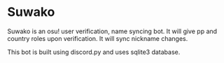 # Suwako
Suwako is an osu! user verification, name syncing bot. 
It will give pp and country roles upon verification.
It will sync nickname changes.

This bot is built using discord.py and uses sqlite3 database.
